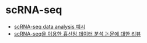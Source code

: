 # scRNA-seq

 - [scRNA-seq data analysis 예시](https://jhlee0637.github.io/scRNAseq-analysis-practice/example.html)
 - [scRNA-seq을 이용한 흉선암 데이터 분석 논문에 대한 리뷰](https://publish.obsidian.md/jhlee/Mind+Map/Paper/A+cell+atlas+of+human+thymic+development+defines+T+cell+repertoire+formation)
